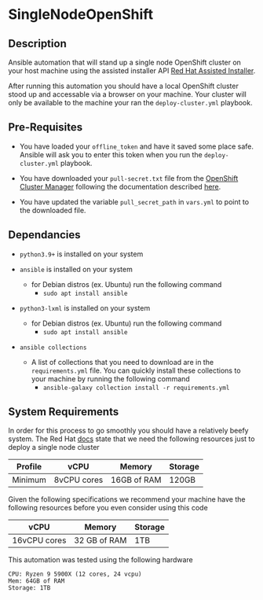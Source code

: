 # SingleNodeOpenShift

## Description

Ansible automation that will stand up a single node OpenShift cluster on your host machine using the assisted installer API [Red Hat Assisted Installer](https://access.redhat.com/documentation/en-us/assisted_installer_for_openshift_container_platform/2022/html/assisted_installer_for_openshift_container_platform/installing-with-api#doc-wrapper). 

After running this automation you should have a local OpenShift cluster stood up and accessable via a browser on your machine. Your cluster will only be available to the machine your ran the `deploy-cluster.yml` playbook.

## Pre-Requisites
- You have loaded your `offline_token` and have it saved some place safe.  Ansible will ask you to enter this token when you run the `deploy-cluster.yml` playbook.

- You have downloaded your `pull-secret.txt` file from the [OpenShift Cluster Manager](https://console.redhat.com/openshift/assisted-installer/clusters) following the documentation described [here](https://access.redhat.com/documentation/en-us/assisted_installer_for_openshift_container_platform/2022/html/assisted_installer_for_openshift_container_platform/installing-with-api#configuring-the-pull-secret_installing-with-api). 

- You have updated the variable `pull_secret_path` in `vars.yml` to point to the downloaded file.



## Dependancies
- `python3.9+` is installed on your system

- `ansible` is installed on your system
    - for Debian distros (ex. Ubuntu) run the following command
        - ```sudo apt install ansible``` 

- `python3-lxml` is installed on your system
    - for Debian distros (ex. Ubuntu) run the following command
        - ```sudo apt install ansible``` 

- `ansible collections`
    - A list of collections that you need to download are in the `requirements.yml` file. You can quickly install these collections to your machine by running the following command 
        - ```ansible-galaxy collection install -r requirements.yml ```



## System Requirements

In order for this process to go smoothly you should have a relatively beefy system. The Red Hat [docs](https://docs.openshift.com/container-platform/4.13/installing/installing_sno/install-sno-preparing-to-install-sno.html) state that we need the following resources just to deploy a single node cluster

| Profile | vCPU | Memory | Storage |
| ------- | ---- | ------ | ------- | 
| Minimum | 8vCPU cores | 16GB of RAM | 120GB |

Given the following specifications we recommend your machine have the following resources before you even consider using this code

| vCPU | Memory | Storage |
| ---- | ------ | ------- |
| 16vCPU cores | 32 GB of RAM | 1TB |

This automation was tested using the following hardware
```
CPU: Ryzen 9 5900X (12 cores, 24 vcpu)
Mem: 64GB of RAM
Storage: 1TB
```


